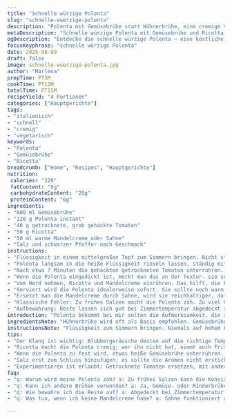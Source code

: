 ```yaml
---
title: "Schnelle würzige Polenta"
slug: "schnelle-wuerzige-polenta"
description: "Polenta mit Gemüsebrühe statt Hühnerbrühe, eine cremige Variante mit gehackten getrockneten Tomaten und Ricotta als Käseersatz. Schnelle, wandelbare Beilage oder Hauptspeise. Die Polenta wird nicht nur gekocht, sondern mit Geräuschen und Aussehen koordiniert, um optimale Konsistenz zu erreichen. Bissfestigkeit entscheidet über Garzeit, Flüssigkeitsmenge durchsehbar in der Pfanne. Perfekt für Tage, wenn wenig Zeit bleibt, trotzdem geschmacklich überzeugend. Einfache Anpassungen möglich – auch vegan mit Mandelcreme, oder andere Käsearten, wenn Parmesan gerade fehlt. Schrittweises Eindicken, oft unterschätzt. Die Kombination von Säure der Tomaten und milder Ricotta macht's spannend, ersetzt gleichzeitig Fett und Würze. Gewürzt wird erst am Schluss, Salz ist nicht nur Salz, sondern ein Geschmacksträger, den man dosieren lernen muss. "
metaDescription: "Schnelle würzige Polenta mit Gemüsebrühe und Ricotta. Cremig, würzig und perfekt für jede Gelegenheit."
ogDescription: "Entdecke die schnelle würzige Polenta – eine köstliche, cremige Beilage mit getrockneten Tomaten und Ricotta. Einfach und schnell zubereitet."
focusKeyphrase: "schnelle würzige Polenta"
date: 2025-08-09
draft: false
image: schnelle-wuerzige-polenta.jpg
author: "Marlena"
prepTime: PT3M
cookTime: PT12M
totalTime: PT15M
recipeYield: "4 Portionen"
categories: ["Hauptgerichte"]
tags:
- "italienisch"
- "schnell"
- "cremig"
- "vegetarisch"
keywords:
- "Polenta"
- "Gemüsebrühe"
- "Ricotta"
breadcrumb: ["Home", "Recipes", "Hauptgerichte"]
nutrition: 
 calories: "220"
 fatContent: "8g"
 carbohydrateContent: "28g"
 proteinContent: "6g"
ingredients:
- "600 ml Gemüsebrühe"
- "120 g Polenta instant"
- "40 g getrocknete, grob gehackte Tomaten"
- "50 g Ricotta"
- "50 ml warme Mandelcreme oder Sahne"
- "Salz und schwarzer Pfeffer nach Geschmack"
instructions:
- "Flüssigkeit in einem mittelgroßen Topf zum Simmern bringen. Nicht stark kochen, nur kleine Bläschen an den Seiten. Das Geräusch des Köchelns gibt den richtigen Punkt an, gleichmäßig, nicht zu viel Hitze, sonst wird die Polenta zäh."
- "Polenta langsam in die heiße Flüssigkeit rieseln lassen, ständig mit einem Holzlöffel oder Schneebesen rühren, um Klumpen zu vermeiden. Es soll ein leises Blubbern im Topf sein, kein wildes Spritzen."
- "Nach etwa 7 Minuten die gehackten getrockneten Tomaten unterrühren. Die Tomaten geben Würze und Textur, außerdem Feuchtigkeit – bei zu zäher Polenta etwas mehr Mandelcreme zufügen."
- "Wenn die Polenta eingedickt ist, merkt man das an der Textur- sie sollte cremig sein, nicht brockig. Noch etwa 4-5 Minuten sanft weiterköcheln, dabei häufig rühren. Man muss ein bisschen auf die Zeit und vor allem auf die Konsistenz achten, nicht stur nach Uhr. "
- "Vom Herd nehmen, Ricotta und Mandelcreme einrühren. Das hilft, die Polenta geschmeidig zu machen, gibt auch eine leichte Säure zum Ausgleich. Kurz stehen lassen. Würzen erst jetzt mit Salz und Pfeffer, sonst entwickelt sich das Aroma nicht richtig."
- "Serviert wird die Polenta idealerweise sofort. Sie sollte noch warm sein, leicht samtig, mit den kleinen Stücken der Tomaten. Wenn sie zu früh stehen bleibt, beginnt sie zu festigen, dann hilft ein Schuss heiße Gemüsebrühe zum Auflockern."
- "Ersetzt man die Mandelcreme durch Sahne, wird sie reichhaltiger, dafür weniger säuerlich. Wenn Parmesan vorrätig ist, lässt sich ein Teil des Ricottas ersetzen für intensiveren Geschmack. "
- "Klassische Fehler: Zu frühes Salzen macht die Polenta zäh. Zu viel Hitze führt zur Klumpenbildung. Wer die Polenta rührt, spürt den Übergang von flüssig zu fest – das ist der entscheidende Zeitpunkt zum Herdnehmen."
- "Aufbewahrung: Reste lassen sich gut bei Zimmertemperatur abgedeckt stehen lassen, bei Bedarf kurz unter Rühren in heißer Pfanne wieder cremig bringen. Nicht in Mikrowelle, die trocknet sie aus."
introduction: "Polenta bekommt bei mir selten die Aufmerksamkeit, die sie verdient. Schnell zubereitet, heißt nicht automatisch eintönig. Statt der üblichen Hühnerbrühe verwende ich Gemüsebrühe. Diese versorgt die Polenta mit einer subtilen Tiefe. Dazu getrocknete Tomaten – nicht nur als Geschmacksträger, sondern auch Texturgeber. Ein bisschen Ricotta dazu, um Cremigkeit und einen milden Kontrast zu bringen. Viele unterschätzen den Unterschied, ob man sofort salzt oder erst am Schluss. Das Salz festigt nicht nur die Körner, es beeinflusst die gesamte Bühne. Klingt banal, man darf es allerdings nicht ignorieren. Das Ganze bleibt einfach, schnell zubereitet, doch das Auge und der Gaumen lernen hier aufeinander zu hören. Die akustische Kontrolle beim Köcheln ist, ehrlich gesagt, ein bisschen meine Geheimwaffe. Feine Bläschen, nicht wilde Blubberblasen. So merkt man, wann die Polenta die richtige Konsistenz erreicht hat, nicht mit Uhr weitermachen, sondern hinhören, hinsehen, fühlen."
ingredientsNote: "Hühnerbrühe wird oft als Basis empfohlen. Gemüsebrühe gibt einen leichteren Geschmack, in der Kombination mit Tomaten ideal. Polenta, am besten instant, aber Achtung: Manche Sorten variieren stark in der Aufnahmefähigkeit, grundsätzlich etwas weniger Flüssigkeit als angegeben verwenden und ggf. am Ende mehr ergänzen. Getrocknete Tomaten nicht zu fein hacken, sonst gehen die kleinen Geschmacksknospen verloren – lieber grob. Da Parmesan fehlt, ist Ricotta eine gute Alternative für cremige Konsistenz und milden Eigengeschmack. Wer keine Mandelcreme hat, kann auch einfach Sahne oder Kokosmilch verwenden. Wichtig: Salz erst am Ende, sonst wird die Polenta zäh und verliert samtige Textur. Pfeffer frisch gemahlen, nicht aus der Dose."
instructionsNote: "Flüssigkeit zum Simmern bringen. Niemals auf hohem Feuer, sofortige Klumpenbildung. Polenta einrieseln lassen, gut rühren, sonst Klümpchen. Geräusch ist entscheidend – leises Blubbern, nicht wildes Kochen. Nach 7 Minuten Tomaten dazugeben, kurz mitköcheln, sie geben Geschmack ab. Konsistenz prüfen: cremig, nicht klebrig. Herd aus, Ricotta und Mandelcreme einrühren, polieren den Geschmack und geben schönen Glanz. Salz und Pfeffer erst zum Schluss, sonst 'versteift' die Polenta. Servieren, wenn noch warm und einladend. Reste wieder erhitzen mit etwas Brühe, nicht trocken werden lassen. Routine beim Rühren lohnt sich, spart Frust mit zäher oder bröseliger Polenta. Längeres Kochen macht nicht besser, sondern eher schlechter. CT> fragiles Gericht, Timing und Gefühl zählen mehr als Minuten. Eine Prise Geduld, dann wird aus schnellem Gericht ein Genuss."
tips:
- "Der Klang ist wichtig: Blubbergeräusche deuten auf die richtige Temperatur hin. Nicht zu stark erhitzen, sonst wird die Polenta zäh. Beim Rühren hören, nicht nur schauen. Die Textur entscheidet."
- "Ricotta macht die Polenta cremig; wer ihn nicht hat, nimmt auch Frischkäse. Mandelcreme verleiht eine nussige Note. Achtung: die Menge der Brühe kann variieren, immer langsam anpassen. Das gibt Kontrolle über die Konsistenz."
- "Wenn die Polenta zu fest wird, etwas heiße Gemüsebrühe unterrühren. Mit einer Gabel auflockern; dann bleibt sie zart. Reste lassen sich gut aufbewahren – unbedingt abgedeckt, sonst wird sie trocken. Wieder erwärmen mit Brühe."
- "Salz erst zum Schluss hinzufügen; es sollte die Aromen nicht ersticken. In geschickter Handhabung entfaltet sich der Geschmack. Wer frisch gemahlenen Pfeffer nimmt, hebt die Aromen. Das Timing ist entscheidend, probieren hilft."
- "Experimentieren ist erlaubt: Getrocknete Tomaten ersetzen, mit anderen Kräutern spielen. Basilikum gibt eine frische Note. Ein bisschen Geduld beim Rühren spart Frust. Manchmal einfacher ist besser; weniger Hitze bringt mehr Geschmack."
faq:
- "q: Warum wird meine Polenta zäh? a: Zu frühes Salzen kann die Konsistenz ruinieren. Hitze zu hoch führt zu Klumpen. Passt auf die Textur auf; flüssig bei Beginn, dann fest werden."
- "q: Kann ich andere Brühen verwenden? a: Ja, Gemüse- oder Rinderbrühe eignet sich gut. Aber Gemüsebrühe fügt mehr Frische hinzu. Macht das Gericht leichter, die Kombination ist entscheidend."
- "q: Wie bewahre ich die Reste auf? a: Abgedeckt bei Zimmertemperatur halten, dann bald aufbrauchen. Zum Aufwärmen unbedingt Brühe dazugeben; sonst trocknet sie aus. So bleibt die Polenta genießbar."
- "q: Was tun, wenn ich keine Mandelcreme habe? a: Sahne funktioniert auch, gibt mehr Cremigkeit. Kokosmilch als vegane Option. Aroma ändert sich, aber der Genuss bleibt. Etwas Spielraum ist immer sinnvoll."

---
```

